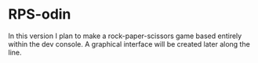 # RPS-odin

In this version I plan to make a rock-paper-scissors game based entirely within the dev console. A graphical interface will be created later along the line.